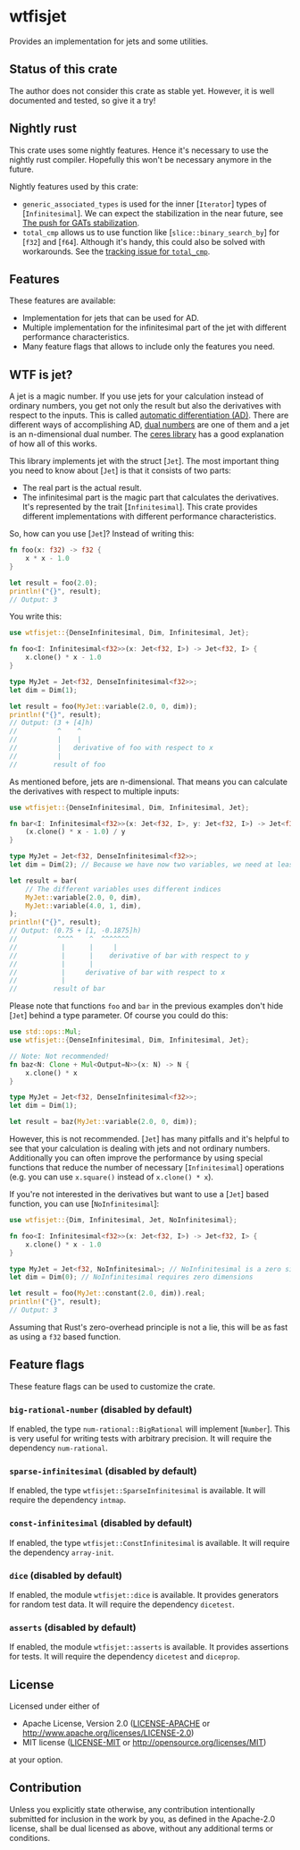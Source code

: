 # wtfisjet

Provides an implementation for jets and some utilities.

## Status of this crate

The author does not consider this crate as stable yet. However, it is well documented and
tested, so give it a try!

## Nightly rust

This crate uses some nightly features. Hence it's necessary to use the nightly rust compiler.
Hopefully this won't be necessary anymore in the future.

Nightly features used by this crate:
- `generic_associated_types` is used for the inner [`Iterator`] types of [`Infinitesimal`].
We can expect the stabilization in the near future, see [The push for GATs stabilization].
- `total_cmp` allows us to use function like [`slice::binary_search_by`] for [`f32`] and
[`f64`]. Although it's handy, this could also be solved with workarounds. See the
[tracking issue for `total_cmp`].

[The push for GATs stabilization]: https://blog.rust-lang.org/2021/08/03/GATs-stabilization-push.html
[tracking issue for `total_cmp`]: https://github.com/rust-lang/rust/issues/72599

## Features

These features are available:

- Implementation for jets that can be used for AD.
- Multiple implementation for the infinitesimal part of the jet with different performance
characteristics.
- Many feature flags that allows to include only the features you need.

## WTF is jet?

A jet is a magic number. If you use jets for your calculation instead of ordinary numbers,
you get not only the result but also the derivatives with respect to the inputs. This is
called [automatic differentiation (AD)]. There are different ways of accomplishing AD,
[dual numbers] are one of them and a jet is an n-dimensional dual number. The [ceres library]
has a good explanation of how all of this works.

[automatic differentiation (AD)]: https://en.wikipedia.org/wiki/Automatic_differentiation
[dual numbers]: https://en.wikipedia.org/wiki/Dual_number
[ceres library]: http://ceres-solver.org/automatic_derivatives.html#dual-numbers-jets

This library implements jet with the struct [`Jet`]. The most important thing you need to know
about [`Jet`] is that it consists of two parts:
- The real part is the actual result.
- The infinitesimal part is the magic part that calculates the derivatives. It's represented
by the trait [`Infinitesimal`]. This crate provides different implementations with different
performance characteristics.

So, how can you use [`Jet`]? Instead of writing this:

```rust
fn foo(x: f32) -> f32 {
    x * x - 1.0
}

let result = foo(2.0);
println!("{}", result);
// Output: 3
```

You write this:

```rust
use wtfisjet::{DenseInfinitesimal, Dim, Infinitesimal, Jet};

fn foo<I: Infinitesimal<f32>>(x: Jet<f32, I>) -> Jet<f32, I> {
    x.clone() * x - 1.0
}

type MyJet = Jet<f32, DenseInfinitesimal<f32>>;
let dim = Dim(1);

let result = foo(MyJet::variable(2.0, 0, dim));
println!("{}", result);
// Output: (3 + [4]h)
//          ^    ^
//          |    |
//          |   derivative of foo with respect to x
//          |
//         result of foo
```

As mentioned before, jets are n-dimensional. That means you can calculate the derivatives with
respect to multiple inputs:

```rust
use wtfisjet::{DenseInfinitesimal, Dim, Infinitesimal, Jet};

fn bar<I: Infinitesimal<f32>>(x: Jet<f32, I>, y: Jet<f32, I>) -> Jet<f32, I> {
    (x.clone() * x - 1.0) / y
}

type MyJet = Jet<f32, DenseInfinitesimal<f32>>;
let dim = Dim(2); // Because we have now two variables, we need at least 2 dimensions

let result = bar(
    // The different variables uses different indices
    MyJet::variable(2.0, 0, dim),
    MyJet::variable(4.0, 1, dim),
);
println!("{}", result);
// Output: (0.75 + [1, -0.1875]h)
//          ^^^^    ^  ^^^^^^^
//           |      |     |
//           |      |    derivative of bar with respect to y
//           |      |
//           |     derivative of bar with respect to x
//           |
//         result of bar
```

Please note that functions `foo` and `bar` in the previous examples don't hide [`Jet`]
behind a type parameter. Of course you could do this:

```rust
use std::ops::Mul;
use wtfisjet::{DenseInfinitesimal, Dim, Infinitesimal, Jet};

// Note: Not recommended!
fn baz<N: Clone + Mul<Output=N>>(x: N) -> N {
    x.clone() * x
}

type MyJet = Jet<f32, DenseInfinitesimal<f32>>;
let dim = Dim(1);

let result = baz(MyJet::variable(2.0, 0, dim));
```

However, this is not recommended. [`Jet`] has many pitfalls and it's helpful to see
that your calculation is dealing with jets and not ordinary numbers. Additionally you can
often improve the performance by using special functions that reduce the number of
necessary [`Infinitesimal`] operations (e.g. you can use `x.square()` instead of
`x.clone() * x`).

If you're not interested in the derivatives but want to use a [`Jet`] based function,
you can use [`NoInfinitesimal`]:

```rust
use wtfisjet::{Dim, Infinitesimal, Jet, NoInfinitesimal};

fn foo<I: Infinitesimal<f32>>(x: Jet<f32, I>) -> Jet<f32, I> {
    x.clone() * x - 1.0
}

type MyJet = Jet<f32, NoInfinitesimal>; // NoInfinitesimal is a zero sized type (ZST)
let dim = Dim(0); // NoInfinitesimal requires zero dimensions

let result = foo(MyJet::constant(2.0, dim)).real;
println!("{}", result);
// Output: 3
```

Assuming that Rust's zero-overhead principle is not a lie, this will be as fast as using
a `f32` based function.

## Feature flags

These feature flags can be used to customize the crate.

### `big-rational-number` (disabled by default)

If enabled, the type `num-rational::BigRational` will implement [`Number`].
This is very useful for writing tests with arbitrary precision. It will
require the dependency `num-rational`.

### `sparse-infinitesimal` (disabled by default)

If enabled, the type `wtfisjet::SparseInfinitesimal` is available. It will
require the dependency `intmap`.

### `const-infinitesimal` (disabled by default)

If enabled, the type `wtfisjet::ConstInfinitesimal` is available. It will
require the dependency `array-init`.

### `dice` (disabled by default)

If enabled, the module `wtfisjet::dice` is available. It provides generators for
random test data. It will require the dependency `dicetest`.

### `asserts` (disabled by default)

If enabled, the module `wtfisjet::asserts` is available. It provides assertions for tests.
It will require the dependency `dicetest` and `diceprop`.

## License

Licensed under either of

 * Apache License, Version 2.0
   ([LICENSE-APACHE](LICENSE-APACHE) or http://www.apache.org/licenses/LICENSE-2.0)
 * MIT license
   ([LICENSE-MIT](LICENSE-MIT) or http://opensource.org/licenses/MIT)

at your option.

## Contribution

Unless you explicitly state otherwise, any contribution intentionally submitted
for inclusion in the work by you, as defined in the Apache-2.0 license, shall be
dual licensed as above, without any additional terms or conditions.
